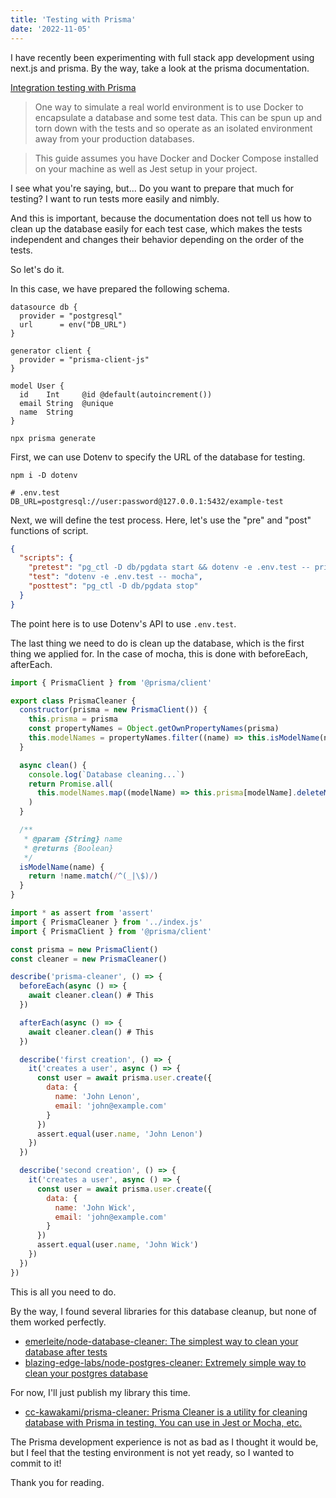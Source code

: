 ```yaml
---
title: 'Testing with Prisma'
date: '2022-11-05'
---
```


I have recently been experimenting with full stack app development using next.js and prisma. By the way, take a look at the prisma documentation.

[Integration testing with Prisma](https://www.prisma.io/docs/guides/testing/integration-testing)

> One way to simulate a real world environment is to use Docker to encapsulate a database and some test data. This can be spun up and torn down with the tests and so operate as an isolated environment away from your production databases.

> This guide assumes you have Docker and Docker Compose installed on your machine as well as Jest setup in your project.

I see what you're saying, but... Do you want to prepare that much for testing? I want to run tests more easily and nimbly.

And this is important, because the documentation does not tell us how to clean up the database easily for each test case, which makes the tests independent and changes their behavior depending on the order of the tests.

So let's do it.

In this case, we have prepared the following schema.

```prisma
datasource db {
  provider = "postgresql"
  url      = env("DB_URL")
}

generator client {
  provider = "prisma-client-js"
}

model User {
  id    Int     @id @default(autoincrement())
  email String  @unique
  name  String
}
```

```
npx prisma generate
```

First, we can use Dotenv to specify the URL of the database for testing.

```
npm i -D dotenv
```

```
# .env.test
DB_URL=postgresql://user:password@127.0.0.1:5432/example-test
```

Next, we will define the test process. Here, let's use the "pre" and "post" functions of script.

```json
{
  "scripts": {
    "pretest": "pg_ctl -D db/pgdata start && dotenv -e .env.test -- prisma migrate dev",
    "test": "dotenv -e .env.test -- mocha",
    "posttest": "pg_ctl -D db/pgdata stop"
  }
}
```

The point here is to use Dotenv's API to use `.env.test`.

The last thing we need to do is clean up the database, which is the first thing we applied for. In the case of mocha, this is done with beforeEach, afterEach.

```javascript
import { PrismaClient } from '@prisma/client'

export class PrismaCleaner {
  constructor(prisma = new PrismaClient()) {
    this.prisma = prisma
    const propertyNames = Object.getOwnPropertyNames(prisma)
    this.modelNames = propertyNames.filter((name) => this.isModelName(name))
  }

  async clean() {
    console.log(`Database cleaning...`)
    return Promise.all(
      this.modelNames.map((modelName) => this.prisma[modelName].deleteMany())
    )
  }

  /**
   * @param {String} name
   * @returns {Boolean}
   */
  isModelName(name) {
    return !name.match(/^(_|\$)/)
  }
}
```

```javascript
import * as assert from 'assert'
import { PrismaCleaner } from '../index.js'
import { PrismaClient } from '@prisma/client'

const prisma = new PrismaClient()
const cleaner = new PrismaCleaner()

describe('prisma-cleaner', () => {
  beforeEach(async () => {
    await cleaner.clean() # This
  })

  afterEach(async () => {
    await cleaner.clean() # This
  })

  describe('first creation', () => {
    it('creates a user', async () => {
      const user = await prisma.user.create({
        data: {
          name: 'John Lenon',
          email: 'john@example.com'
        }
      })
      assert.equal(user.name, 'John Lenon')
    })
  })

  describe('second creation', () => {
    it('creates a user', async () => {
      const user = await prisma.user.create({
        data: {
          name: 'John Wick',
          email: 'john@example.com'
        }
      })
      assert.equal(user.name, 'John Wick')
    })
  })
})
```

This is all you need to do.

By the way, I found several libraries for this database cleanup, but none of them worked perfectly.

- [emerleite/node-database-cleaner: The simplest way to clean your database after tests](https://github.com/emerleite/node-database-cleaner)
- [blazing-edge-labs/node-postgres-cleaner: Extremely simple way to clean your postgres database](https://github.com/blazing-edge-labs/node-postgres-cleaner)

For now, I'll just publish my library this time.

- [cc-kawakami/prisma-cleaner: Prisma Cleaner is a utility for cleaning database with Prisma in testing. You can use in Jest or Mocha, etc.](https://github.com/cc-kawakami/prisma-cleaner)

The Prisma development experience is not as bad as I thought it would be, but I feel that the testing environment is not yet ready, so I wanted to commit to it!

Thank you for reading.
